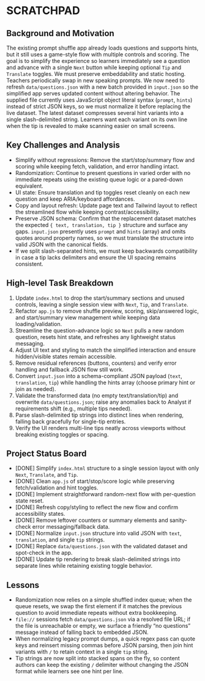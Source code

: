 # SCRATCHPAD

## Background and Motivation
The existing prompt shuffle app already loads questions and supports hints, but it still uses a game-style flow with multiple controls and scoring. The goal is to simplify the experience so learners immediately see a question and advance with a single `Next` button while keeping optional `Tip` and `Translate` toggles. We must preserve embeddability and static hosting.
Teachers periodically swap in new speaking prompts. We now need to refresh `data/questions.json` with a new batch provided in `input.json` so the simplified app serves updated content without altering behavior. The supplied file currently uses JavaScript object literal syntax (`prompt`, `hints`) instead of strict JSON keys, so we must normalize it before replacing the live dataset.
The latest dataset compresses several hint variants into a single slash-delimited string. Learners want each variant on its own line when the tip is revealed to make scanning easier on small screens.

## Key Challenges and Analysis
- Simplify without regressions: Remove the start/stop/summary flow and scoring while keeping fetch, validation, and error handling intact.
- Randomization: Continue to present questions in varied order with no immediate repeats using the existing queue logic or a pared-down equivalent.
- UI state: Ensure translation and tip toggles reset cleanly on each new question and keep ARIA/keyboard affordances.
- Copy and layout refresh: Update page text and Tailwind layout to reflect the streamlined flow while keeping contrast/accessibility.
- Preserve JSON schema: Confirm that the replacement dataset matches the expected `{ text, translation, tip }` structure and surface any gaps. `input.json` presently uses `prompt` and `hints` (array) and omits quotes around property names, so we must translate the structure into valid JSON with the canonical fields.
- If we split slash-separated hints, we must keep backwards compatibility in case a tip lacks delimiters and ensure the UI spacing remains consistent.

## High-level Task Breakdown
1. Update `index.html` to drop the start/summary sections and unused controls, leaving a single session view with `Next`, `Tip`, and `Translate`.
2. Refactor `app.js` to remove shuffle preview, scoring, skip/answered logic, and start/summary view management while keeping data loading/validation.
3. Streamline the question-advance logic so `Next` pulls a new random question, resets hint state, and refreshes any lightweight status messaging.
4. Adjust UI text and styling to match the simplified interaction and ensure hidden/visible states remain accessible.
5. Remove residual references (buttons, counters) and verify error handling and fallback JSON flow still work.
6. Convert `input.json` into a schema-compliant JSON payload (`text`, `translation`, `tip`) while handling the hints array (choose primary hint or join as needed).
7. Validate the transformed data (no empty text/translation/tip) and overwrite `data/questions.json`; raise any anomalies back to Analyst if requirements shift (e.g., multiple tips needed).
8. Parse slash-delimited tip strings into distinct lines when rendering, falling back gracefully for single-tip entries.
9. Verify the UI renders multi-line tips neatly across viewports without breaking existing toggles or spacing.

## Project Status Board
- [DONE] Simplify `index.html` structure to a single session layout with only `Next`, `Translate`, and `Tip`.
- [DONE] Clean `app.js` of start/stop/score logic while preserving fetch/validation and hint toggles.
- [DONE] Implement straightforward random-next flow with per-question state reset.
- [DONE] Refresh copy/styling to reflect the new flow and confirm accessibility states.
- [DONE] Remove leftover counters or summary elements and sanity-check error messaging/fallback data.
- [DONE] Normalize `input.json` structure into valid JSON with `text`, `translation`, and single `tip` strings.
- [DONE] Replace `data/questions.json` with the validated dataset and spot-check in the app.
- [DONE] Update tip rendering to break slash-delimited strings into separate lines while retaining existing toggle behavior.

## Lessons
- Randomization now relies on a simple shuffled index queue; when the queue resets, we swap the first element if it matches the previous question to avoid immediate repeats without extra bookkeeping.
- `file://` sessions fetch `data/questions.json` via a resolved file URL; if the file is unreachable or empty, we surface a friendly “no questions” message instead of falling back to embedded JSON.
- When normalizing legacy prompt dumps, a quick regex pass can quote keys and reinsert missing commas before JSON parsing, then join hint variants with ` / ` to retain context in a single `tip` string.
- Tip strings are now split into stacked spans on the fly, so content authors can keep the existing ` / ` delimiter without changing the JSON format while learners see one hint per line.
